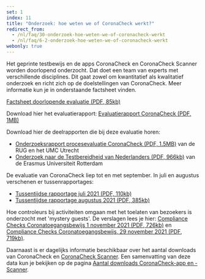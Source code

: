 ```yaml
---
set: 1
index: 11
title: "Onderzoek: hoe weten we of CoronaCheck werkt?"
redirect_from: 
  - /nl/faq/30-onderzoek-hoe-weten-we-of-coronacheck-werkt
  - /nl/faq/6-2-onderzoek-hoe-weten-we-of-coronacheck-werkt
webonly: true
---
```

Het geprinte testbewijs en de apps CoronaCheck en CoronaCheck Scanner worden doorlopend onderzocht. Dat doet een team van experts met verschillende disciplines. Dit gaat zowel om kwantitatief als kwalitatief onderzoek en richt zich op de doelstellingen van CoronaCheck. Meer informatie kun je in onderstaande factsheet vinden.

<a href="/media/Factsheet_doorlopende_evaluatie.pdf" rel="noopener noreferrer" target="_blank">Factsheet doorlopende evaluatie (PDF, 85kb)</a>

Download hier het evaluatierapport: <a href="/media/Evaluatie_CoronaCheck.pdf" rel="noopener noreferrer" target="_blank">Evaluatierapport CoronaCheck (PDF, 1MB)</a>

Download hier de deelrapporten die bij deze evaluatie horen:

- <a href="/media/Onderzoeksrapport_procesevaluatie_CC.pdf" rel="noopener noreferrer" target="_blank">Onderzoeksrapport procesevaluatie CoronaCheck (PDF, 1.5MB)</a> van de RUG en het UMC Utrecht
- <a href="/media/ESHPM_rapport_Onderzoek_Testbereidheid_eindrapport.pdf" rel="noopener noreferrer" target="_blank"> Onderzoek naar de Testbereidheid van Nederlanders (PDF, 966kb)</a> van de Erasmus Universiteit Rotterdam

De evaluatie van CoronaCheck liep tot en met september. In juli en augustus verschenen er tussenrapportages:

- <a href="/media/Tussentijdse_rapportage_juli_2021.pdf" rel="noopener noreferrer" target="_blank">Tussentijdse rapportage juli 2021 (PDF, 110kb)</a>
- <a href="/media/Tussentijdse_rapportage_augustus_2021.pdf" rel="noopener noreferrer" target="_blank">Tussentijdse rapportage augustus 2021 (PDF, 385kb)</a>

Hoe controleurs bij activiteiten omgaan met het toelaten van bezoekers is onderzocht met 'mystery guests'. De verslagen lees je hier: <a href="/media/RapportCTB211101.pdf" rel="noopener noreferrer" target="_blank">Compliance Checks Coronatoegangsbewijs 1 november 2021 (PDF, 726kb)</a> en <a href="/media/RapportCTB211130.pdf" rel="noopener noreferrer" target="_blank">Compliance Checks Coronatoegangsbewijs, 29 november 2021 (PDF, 719kb)</a>.

Daarnaast is er dagelijks informatie beschikbaar over het aantal downloads van CoronaCheck en [CoronaCheck Scanner](/nl/scanner). Een samenvatting van deze data kun je bekijken op de pagina [Aantal downloads CoronaCheck-app en -Scanner](/nl/faq/1-13-actuele-downloadcijfers/).

